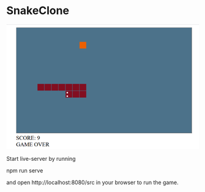 # SnakeClone

![Snake Clone Screenshot](screenshot.png)

Start live-server by running

npm run serve 

and open http://localhost:8080/src in your browser to run the game.